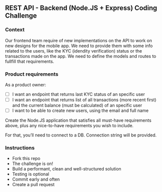 ## REST API - Backend (Node.JS + Express) Coding Challenge

### Context
Our frontend team require of new implementations on the API to work on new designs for the mobile app. We need to provide them with some info related to the users, like the KYC (idendity verification) status or the transactions made on the app.
We need to define the models and routes to fullfill that requirements.

### Product requirements

As a product owner:

- [ ] I want an endpoint that returns last KYC status of an specific user
- [ ] I want an endpoint that returns list of all transactions (more recent first) and the current balance (must be calculated) of an specific user
- [ ] I want to be able to create new users, using the email and full name

Create the Node.JS application that satisfies all must-have requirements above, plus any nice-to-have requirements you wish to include.

For that, you’ll need to connect to a DB. Connection string will be provided.

### Instructions
* Fork this repo
* The challenge is on!
* Build a performant, clean and well-structured solution
* Testing is optional
* Commit early and often
* Create a pull request
